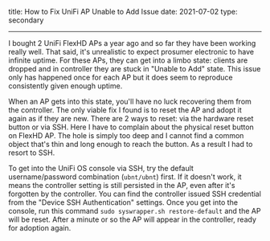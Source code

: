 title: How to Fix UniFi AP Unable to Add Issue
date: 2021-07-02
type: secondary

---

I bought 2 UniFi FlexHD APs a year ago and so far they have been working really well. That said, it's unrealistic to expect prosumer electronic to have infinite uptime. For these APs, they can get into a limbo state: clients are dropped and in controller they are stuck in "Unable to Add" state. This issue only has happened once for each AP but it does seem to reproduce consistently given enough uptime.

When an AP gets into this state, you'll have no luck recovering them from the controller. The only viable fix I found is to reset the AP and adopt it again as if they are new. There are 2 ways to reset: via the hardware reset button or via SSH. Here I have to complain about the physical reset button on FlexHD AP. The hole is simply too deep and I cannot find a common object that's thin and long enough to reach the button. As a result I had to resort to SSH.

To get into the UniFi OS console via SSH, try the default username/password combination (`ubnt/ubnt`) first. If it doesn't work, it means the controller setting is still persisted in the AP, even after it's forgotten by the controller. You can find the controller issued SSH credential from the "Device SSH Authentication" settings. Once you get into the console, run this command `sudo syswrapper.sh restore-default` and the AP will be reset. After a minute or so the AP will appear in the controller, ready for adoption again.
